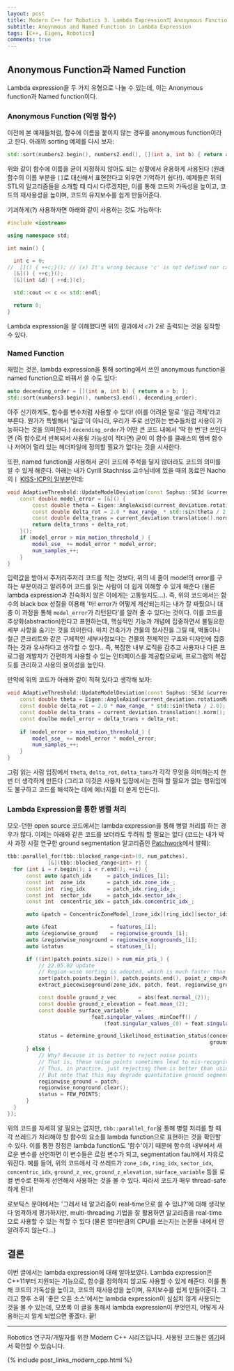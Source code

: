 ```yaml
---
layout: post
title: Modern C++ for Robotics 3. Lambda Expression의 Anonymous Function과 Named Function
subtitle: Anoynmous and Named Function in Lambda Expression
tags: [C++, Eigen, Robotics]
comments: true
---
```


## Anonymous Function과 Named Function

Lambda expression을 두 가지 유형으로 나눌 수 있는데, 이는 Anonymous function과 Named function이다.

### Anonymous Function (익명 함수)

이전에 본 예제들처럼, 함수에 이름을 붙이지 않는 경우를 anonymous function이라고 한다. 아래의 sorting 예제를 다시 보자:

```cpp
std::sort(numbers2.begin(), numbers2.end(), [](int a, int b) { return a > b; });
```

위와 같이 함수에 이름을 굳이 지정하지 않아도 되는 상황에서 유용하게 사용된다 (원래 함수의 이름 부분을 `[]`로 대신해서 표현한다고 외우면 기억하기 쉽다!).
예제들은 뒤의 STL의 알고리즘들을 소개할 때 다시 다루겠지만, 
이를 통해 코드의 가독성을 높이고, 코드의 재사용성을 높이며, 코드의 유지보수를 쉽게 만들어준다. 

기괴하게(?) 사용하자면 아래와 같이 사용하는 것도 가능하다:

```cpp
#include <iostream>

using namespace std;

int main() {

  int c = 0;
//  []() { ++c;}(); // (x) It's wrong because 'c' is not defined nor captured
  [&]() { ++c;}();
  [&](int &d) { ++d;}(c);

  std::cout << c << std::endl;

  return 0;
}
```

Lambda expression을 잘 이해했다면 위의 결과에서 `c`가 2로 출력되는 것을 짐작할 수 있다. 

### Named Function 

재밌는 것은, lambda expression을 통해 sorting에서 쓰인 anonymous function을 named function으로 바꿔서 쓸 수도 있다:

```cpp
auto decending_order = [](int a, int b) { return a > b; };
std::sort(numbers3.begin(), numbers3.end(), decending_order);
```

아주 신기하게도, 함수를 변수처럼 사용할 수 있다! (이를 어려운 말로 '일급 객체'라고 부른다. 뭔가가 특별해서 '일급'이 아니라, 우리가 주로 선언하는 변수들처럼 사용이 가능하다는 것을 의미한다.)
`decending_order`가 어떤 큰 코드 내에서 '딱 한 번'만 쓰인다면 (즉 함수로서 반복되서 사용될 가능성이 적다면) 굳이 이 함수를 클래스의 멤버 함수나 저어어 멀리 있는 헤더파일에 정의할 필요가 없다는 것을 시사한다.

또한, named function을 사용해서 굳이 코드에 주석을 달지 않더라도 코드의 의미를 알 수 있게 해준다. 아래는 내가 Cyrill Stachniss 교수님네에 있을 때의 동료인 Nacho의ㅣ [KISS-ICP의 일부분](https://github.com/PRBonn/kiss-icp/blob/1129b6e451222a891a26ddfdb77d719ce481534b/cpp/kiss_icp/core/Threshold.cpp#L37C1-L48C2)인데:

```cpp
void AdaptiveThreshold::UpdateModelDeviation(const Sophus::SE3d &current_deviation) {
    const double model_error = [&]() {
        const double theta = Eigen::AngleAxisd(current_deviation.rotationMatrix()).angle();
        const double delta_rot = 2.0 * max_range_ * std::sin(theta / 2.0);
        const double delta_trans = current_deviation.translation().norm();
        return delta_trans + delta_rot;
    }();
    if (model_error > min_motion_threshold_) {
        model_sse_ += model_error * model_error;
        num_samples_++;
    }
}
```

입력값을 받아서 주저리주저리 코드를 적는 것보다, 위의 네 줄이 model의 error를 구하는 부분이라고 알려주어 코드를 읽는 사람이 더 쉽게 이해할 수 있게 해준다 (물론 lambda expression과 친숙하지 않은 이에게는 고통일지도...).
즉, 위의 코드에서는 함수의 black box 성질을 이용해 '마! error가 어떻게 계산되는지는 내가 잘 짜뒀으니 대충 이 과정을 통해 `model_error`가 리턴된다'를 알려 줄 수 있다는 것이다. 
이를 코드를 추상화(abstraction)한다고 표현하는데, 
핵심적인 기능과 개념에 집중하면서 불필요한 세부 사항을 숨기는 것을 의미한다. 
마치 건축가가 건물의 청사진을 그릴 때, 벽돌이나 철근 콘크리트와 같은 구체적인 세부사항보다는 건물의 전체적인 구조와 디자인에 집중하는 것과 유사하다고 생각할 수 있다..
즉, 복잡한 내부 로직을 감추고 사용자나 다른 프로그램 개발자가 간편하게 사용할 수 있는 인터페이스를 제공함으로써, 프로그램의 복잡도를 관리하고 사용의 용이성을 높인다. 


만약에 위의 코드가 아래와 같이 적혀 있다고 생각해 보자:

```cpp
void AdaptiveThreshold::UpdateModelDeviation(const Sophus::SE3d &current_deviation) {
    const double theta = Eigen::AngleAxisd(current_deviation.rotationMatrix()).angle();
    const double delta_rot = 2.0 * max_range_ * std::sin(theta / 2.0);
    const double delta_trans = current_deviation.translation().norm();
    const doulbe model_error = delta_trans + delta_rot;
 
    if (model_error > min_motion_threshold_) {
        model_sse_ += model_error * model_error;
        num_samples_++;
    }
}
```

그럼 읽는 사람 입장에서 `theta`, `delta_rot`, `delta_tans`가 각각 무엇을 의미하는지 한 번 더 생각하게 만든다 (그리고 이것은 사용자 입장에서는 전혀 할 필요가 없는 행위임에도 불구하고 코드를 해석하는 데에 에너지를 더 쏟게 만든다). 

### Lambda Expression을 통한 병렬 처리 

모오-던한 open source 코드에서는 lambda expression을 통해 병렬 처리를 하는 경우가 많다. 이제는 아래와 같은 코드를 보더라도 두려워 할 필요는 없다 (코드는 내가 박사 과정 시절 연구한 ground segmentation 알고리즘인 [Patchwork](https://github.com/LimHyungTae/patchwork/blob/531b8ecb55421d5c6843af412a906cb785e027b3/include/patchwork/patchwork.hpp#L643C5-L683C8)에서 발췌):

```cpp
tbb::parallel_for(tbb::blocked_range<int>(0, num_patches),
             [&](tbb::blocked_range<int> r) {
  for (int i = r.begin(); i < r.end(); ++i) {
      const auto &patch_idx     = patch_indices_[i];
      const int  zone_idx       = patch_idx.zone_idx_;
      const int  ring_idx       = patch_idx.ring_idx_;
      const int  sector_idx     = patch_idx.sector_idx_;
      const int  concentric_idx = patch_idx.concentric_idx_;

      auto &patch = ConcentricZoneModel_[zone_idx][ring_idx][sector_idx];

      auto &feat                 = features_[i];
      auto &regionwise_ground    = regionwise_grounds_[i];
      auto &regionwise_nonground = regionwise_nongrounds_[i];
      auto &status               = statuses_[i];

      if ((int)patch.points.size() > num_min_pts_) {
          // 22.05.02 update
          // Region-wise sorting is adopted, which is much faster than global sorting!
          sort(patch.points.begin(), patch.points.end(), point_z_cmp<PointT>);
          extract_piecewiseground(zone_idx, patch, feat, regionwise_ground, regionwise_nonground);

          const double ground_z_vec       = abs(feat.normal_(2));
          const double ground_z_elevation = feat.mean_(2);
          const double surface_variable   =
                           feat.singular_values_.minCoeff() /
                               (feat.singular_values_(0) + feat.singular_values_(1) + feat.singular_values_(2));

          status = determine_ground_likelihood_estimation_status(concentric_idx, ground_z_vec,
                                                                 ground_z_elevation, surface_variable);
      } else {
          // Why? Because it is better to reject noise points
          // That is, these noise points sometimes lead to mis-recognition or wrong clustering
          // Thus, in practice, just rejecting them is better than using them
          // But note that this may degrade quantitative ground segmentation performance
          regionwise_ground = patch;
          regionwise_nonground.clear();
          status = FEW_POINTS;
      }
  }
});
```

위의 코드를 자세히 알 필요는 없지만, `tbb::parallel_for`을 통해 병렬 처리를 할 때 각 쓰레드가 처리해야 할 함수의 요소를 lambda function으로 표현하는 것을 확인할 수 있다. 
이를 통한 장점은 lambda function도 '함수'이기 때문에 함수의 내부에서 새로운 변수를 선언하면 이 변수들은 로컬 변수가 되고, segmentation fault에서 자유로워진다. 
예를 들어, 위의 코드에서 각 쓰레드가 `zone_idx`, `ring_idx`, `sector_idx`, `concentric_idx`, `ground_z_vec`, `ground_z_elevation`, `surface_variable` 등을 로컬 변수로 편하게 선언해서 사용하는 것을 볼 수 있다. 
따라서 코드가 매우 thread-safe하게 된다!

로보틱스 분야에서는 '그래서 네 알고리즘이 real-time으로 쓸 수 있냐?'에 대해 생각보다 엄격하게 평가하지만, multi-threading 기법을 잘 활용하면 알고리즘을 real-time으로 사용할 수 있는 척할 수 있다
(물론 얼마만큼의 CPU를 쓰는지는 논문들 내에서 안 알려주지 않는다...)

## 결론

이번 글에서는 lambda expression에 대해 알아보았다. Lambda expression은 C++11부터 지원되는 기능으로, 함수를 정의하지 않고도 사용할 수 있게 해준다. 이를 통해 코드의 가독성을 높이고, 코드의 재사용성을 높이며, 유지보수를 쉽게 만들어준다.
그리고 향후 소위 '좋은 오픈 소스'에서는 lambda expression이 심심치 않게 사용되는 것을 볼 수 있는데, 
모쪼록 이 글을 통해서 lambda expression이 무엇인지, 어떻게 사용하는지 알게 되었으면 좋겠다. 끝!

---

Robotics 연구자/개발자를 위한 Modern C++ 시리즈입니다.
사용된 코드들은 [여기](https://github.com/LimHyungTae/moderncpp_study)에서 확인할 수 있습니다.

{% include post_links_modern_cpp.html %}
